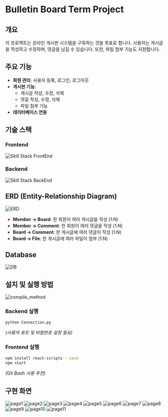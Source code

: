 # Bulletin Board Term Project

## 개요
이 프로젝트는 온라인 게시판 시스템을 구축하는 것을 목표로 합니다. 사용자는 게시글을 작성하고 수정하며, 댓글을 남길 수 있습니다. 또한, 파일 첨부 기능도 지원합니다.

## 주요 기능
- **회원 관리**: 사용자 등록, 로그인, 로그아웃
- **게시판 기능**:
  - 게시글 작성, 수정, 삭제
  - 댓글 작성, 수정, 삭제
  - 파일 첨부 기능
- **데이터베이스 연동**

## 기술 스택
### Frontend
![Skill Stack FrontEnd](images/skill_front.PNG)

### Backend
![Skill Stack BackEnd](images/skill_back.PNG)

## ERD (Entity-Relationship Diagram)
![ERD](images/ERD.PNG)
- **Member → Board**: 한 회원이 여러 게시글을 작성 (1:N)
- **Member → Comment**: 한 회원이 여러 댓글을 작성 (1:N)
- **Board → Comment**: 한 게시글에 여러 댓글이 작성 (1:N)
- **Board → File**: 한 게시글에 여러 파일이 첨부 (1:N)

## Database
![DB](images/DB.PNG)

## 설치 및 실행 방법
![compile_method](images/compile_method.PNG)
### Backend 실행
```bash
python Connection.py
```
_(사용자 포트 및 비밀번호 설정 필요)_

### Frontend 실행
```bash
npm install react-scripts --save
npm start
```
_(Git Bash 사용 추천)_

## 구현 화면
![page1](images/page1.PNG)
![page2](images/page2.PNG)
![page3](images/page3.PNG)
![page4](images/page4.PNG)
![page5](images/page5.PNG)
![page6](images/page6.PNG)
![page7](images/page7.PNG)
![page8](images/page8.PNG)
![page9](images/page9.PNG)
![page10](images/page10.PNG)
![page11](images/page11.PNG)
